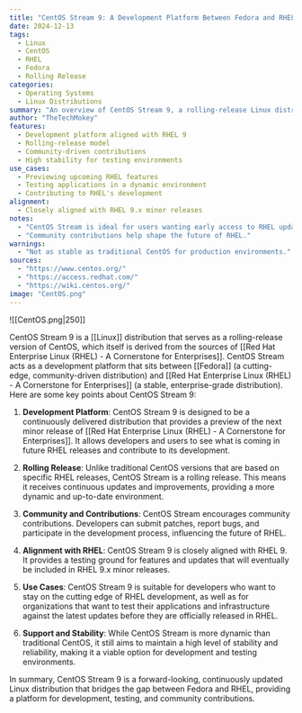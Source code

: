 ```yaml
---
title: "CentOS Stream 9: A Development Platform Between Fedora and RHEL"
date: 2024-12-13
tags:
  - Linux
  - CentOS
  - RHEL
  - Fedora
  - Rolling Release
categories:
  - Operating Systems
  - Linux Distributions
summary: "An overview of CentOS Stream 9, a rolling-release Linux distribution that bridges the gap between Fedora and Red Hat Enterprise Linux, aimed at developers and testers."
author: "TheTechMokey"
features:
  - Development platform aligned with RHEL 9
  - Rolling-release model
  - Community-driven contributions
  - High stability for testing environments
use_cases:
  - Previewing upcoming RHEL features
  - Testing applications in a dynamic environment
  - Contributing to RHEL's development
alignment:
  - Closely aligned with RHEL 9.x minor releases
notes:
  - "CentOS Stream is ideal for users wanting early access to RHEL updates."
  - "Community contributions help shape the future of RHEL."
warnings:
  - "Not as stable as traditional CentOS for production environments."
sources:
  - "https://www.centos.org/"
  - "https://access.redhat.com/"
  - "https://wiki.centos.org/"
image: "CentOS.png"
---
```



![[CentOS.png|250]]


CentOS Stream 9 is a [[Linux]] distribution that serves as a rolling-release version of CentOS, which itself is derived from the sources of [[Red Hat Enterprise Linux (RHEL) - A Cornerstone for Enterprises]]. CentOS Stream acts as a development platform that sits between [[Fedora]] (a cutting-edge, community-driven distribution) and [[Red Hat Enterprise Linux (RHEL) - A Cornerstone for Enterprises]] (a stable, enterprise-grade distribution). Here are some key points about CentOS Stream 9:

1. **Development Platform**: CentOS Stream 9 is designed to be a continuously delivered distribution that provides a preview of the next minor release of [[Red Hat Enterprise Linux (RHEL) - A Cornerstone for Enterprises]]. It allows developers and users to see what is coming in future RHEL releases and contribute to its development.
    
2. **Rolling Release**: Unlike traditional CentOS versions that are based on specific RHEL releases, CentOS Stream is a rolling release. This means it receives continuous updates and improvements, providing a more dynamic and up-to-date environment.
    
3. **Community and Contributions**: CentOS Stream encourages community contributions. Developers can submit patches, report bugs, and participate in the development process, influencing the future of RHEL.
    
4. **Alignment with RHEL**: CentOS Stream 9 is closely aligned with RHEL 9. It provides a testing ground for features and updates that will eventually be included in RHEL 9.x minor releases.
    
5. **Use Cases**: CentOS Stream 9 is suitable for developers who want to stay on the cutting edge of RHEL development, as well as for organizations that want to test their applications and infrastructure against the latest updates before they are officially released in RHEL.
    
6. **Support and Stability**: While CentOS Stream is more dynamic than traditional CentOS, it still aims to maintain a high level of stability and reliability, making it a viable option for development and testing environments.
    

In summary, CentOS Stream 9 is a forward-looking, continuously updated Linux distribution that bridges the gap between Fedora and RHEL, providing a platform for development, testing, and community contributions.